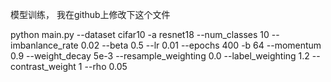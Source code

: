 模型训练，
我在github上修改下这个文件

python main.py --dataset cifar10 -a resnet18 --num_classes 10 --imbanlance_rate 0.02 --beta 0.5 --lr 0.01 --epochs 400 -b 64 --momentum 0.9 --weight_decay 5e-3 --resample_weighting 0.0 --label_weighting 1.2 --contrast_weight 1 --rho 0.05



